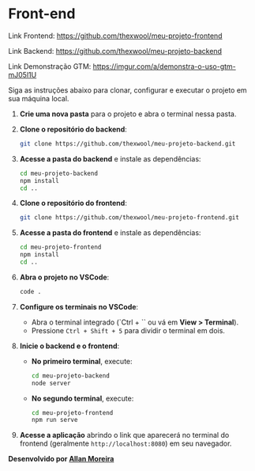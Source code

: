 # Front-end

Link Frontend: https://github.com/thexwool/meu-projeto-frontend

Link Backend: https://github.com/thexwool/meu-projeto-backend

Link Demonstração GTM: https://imgur.com/a/demonstra-o-uso-gtm-mJ05l1U

Siga as instruções abaixo para clonar, configurar e executar o projeto em sua máquina local.

1. **Crie uma nova pasta** para o projeto e abra o terminal nessa pasta.

2. **Clone o repositório do backend**:
    ```bash
    git clone https://github.com/thexwool/meu-projeto-backend.git
    ```

3. **Acesse a pasta do backend** e instale as dependências:
    ```bash
    cd meu-projeto-backend
    npm install
    cd ..
    ```

4. **Clone o repositório do frontend**:
    ```bash
    git clone https://github.com/thexwool/meu-projeto-frontend.git
    ```

5. **Acesse a pasta do frontend** e instale as dependências:
    ```bash
    cd meu-projeto-frontend
    npm install
    cd ..
    ```

6. **Abra o projeto no VSCode**:
    ```bash
    code .
    ```

7. **Configure os terminais no VSCode**:
    - Abra o terminal integrado (`Ctrl + \`` ou vá em **View > Terminal**).
    - Pressione `Ctrl + Shift + 5` para dividir o terminal em dois.

8. **Inicie o backend e o frontend**:
    - **No primeiro terminal**, execute:
        ```bash
        cd meu-projeto-backend
        node server
        ```
    - **No segundo terminal**, execute:
        ```bash
        cd meu-projeto-frontend
        npm run serve
        ```

9. **Acesse a aplicação** abrindo o link que aparecerá no terminal do frontend (geralmente `http://localhost:8080`) em seu navegador.

**Desenvolvido por [Allan Moreira](https://github.com/thexwool)**
